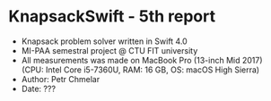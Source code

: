 # KnapsackSwift - 5th report

- Knapsack problem solver written in Swift 4.0
- MI-PAA semestral project @ CTU FIT university
- All measurements was made on MacBook Pro (13-inch Mid 2017)   
(CPU: Intel Core i5-7360U, RAM: 16 GB, OS: macOS High Sierra)
- Author: Petr Chmelar
- Date: ???
